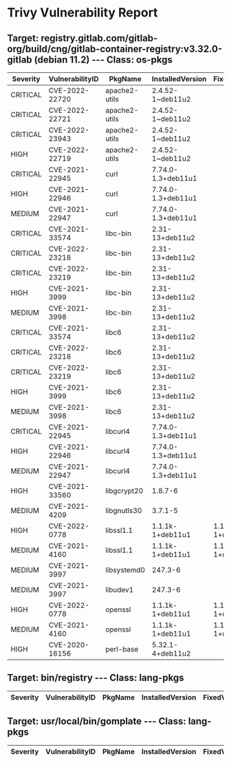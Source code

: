 # Trivy Vulnerability Report

## Target: registry.gitlab.com/gitlab-org/build/cng/gitlab-container-registry:v3.32.0-gitlab (debian 11.2) --- Class: os-pkgs
|Severity|VulnerabilityID|PkgName|InstalledVersion|FixedVersion|
|--------|---------------|-------|----------------|------------|
|CRITICAL|CVE-2022-22720|apache2-utils|2.4.52-1~deb11u2||
|CRITICAL|CVE-2022-22721|apache2-utils|2.4.52-1~deb11u2||
|CRITICAL|CVE-2022-23943|apache2-utils|2.4.52-1~deb11u2||
|HIGH|CVE-2022-22719|apache2-utils|2.4.52-1~deb11u2||
|CRITICAL|CVE-2021-22945|curl|7.74.0-1.3+deb11u1||
|HIGH|CVE-2021-22946|curl|7.74.0-1.3+deb11u1||
|MEDIUM|CVE-2021-22947|curl|7.74.0-1.3+deb11u1||
|CRITICAL|CVE-2021-33574|libc-bin|2.31-13+deb11u2||
|CRITICAL|CVE-2022-23218|libc-bin|2.31-13+deb11u2||
|CRITICAL|CVE-2022-23219|libc-bin|2.31-13+deb11u2||
|HIGH|CVE-2021-3999|libc-bin|2.31-13+deb11u2||
|MEDIUM|CVE-2021-3998|libc-bin|2.31-13+deb11u2||
|CRITICAL|CVE-2021-33574|libc6|2.31-13+deb11u2||
|CRITICAL|CVE-2022-23218|libc6|2.31-13+deb11u2||
|CRITICAL|CVE-2022-23219|libc6|2.31-13+deb11u2||
|HIGH|CVE-2021-3999|libc6|2.31-13+deb11u2||
|MEDIUM|CVE-2021-3998|libc6|2.31-13+deb11u2||
|CRITICAL|CVE-2021-22945|libcurl4|7.74.0-1.3+deb11u1||
|HIGH|CVE-2021-22946|libcurl4|7.74.0-1.3+deb11u1||
|MEDIUM|CVE-2021-22947|libcurl4|7.74.0-1.3+deb11u1||
|HIGH|CVE-2021-33560|libgcrypt20|1.8.7-6||
|MEDIUM|CVE-2021-4209|libgnutls30|3.7.1-5||
|HIGH|CVE-2022-0778|libssl1.1|1.1.1k-1+deb11u1|1.1.1k-1+deb11u2|
|MEDIUM|CVE-2021-4160|libssl1.1|1.1.1k-1+deb11u1|1.1.1k-1+deb11u2|
|MEDIUM|CVE-2021-3997|libsystemd0|247.3-6||
|MEDIUM|CVE-2021-3997|libudev1|247.3-6||
|HIGH|CVE-2022-0778|openssl|1.1.1k-1+deb11u1|1.1.1k-1+deb11u2|
|MEDIUM|CVE-2021-4160|openssl|1.1.1k-1+deb11u1|1.1.1k-1+deb11u2|
|HIGH|CVE-2020-16156|perl-base|5.32.1-4+deb11u2||

## Target: bin/registry --- Class: lang-pkgs
|Severity|VulnerabilityID|PkgName|InstalledVersion|FixedVersion|
|--------|---------------|-------|----------------|------------|

## Target: usr/local/bin/gomplate --- Class: lang-pkgs
|Severity|VulnerabilityID|PkgName|InstalledVersion|FixedVersion|
|--------|---------------|-------|----------------|------------|
